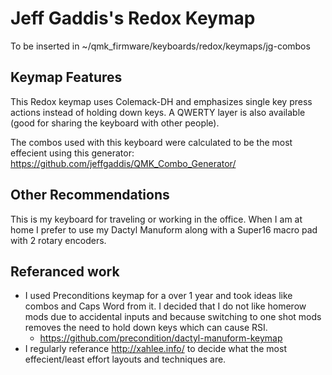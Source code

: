 # Jeff Gaddis's Redox Keymap
To be inserted in ~/qmk_firmware/keyboards/redox/keymaps/jg-combos

## Keymap Features
This Redox keymap uses Colemack-DH and emphasizes single key press actions instead of holding down keys. A QWERTY layer is also available (good for sharing the keyboard with other people).

The combos used with this keyboard were calculated to be the most effecient using this generator: https://github.com/jeffgaddis/QMK_Combo_Generator/

## Other Recommendations
This is my keyboard for traveling or working in the office. When I am at home I prefer to use my Dactyl Manuform along with a Super16 macro pad with 2 rotary encoders.

## Referanced work
- I used Preconditions keymap for a over 1 year and took ideas like combos and Caps Word from it. I decided that I do not like homerow mods due to accidental inputs and because switching to one shot mods removes the need to hold down keys which can cause RSI.
  -  https://github.com/precondition/dactyl-manuform-keymap
- I regularly referance http://xahlee.info/ to decide what the most effecient/least effort layouts and techniques are.
